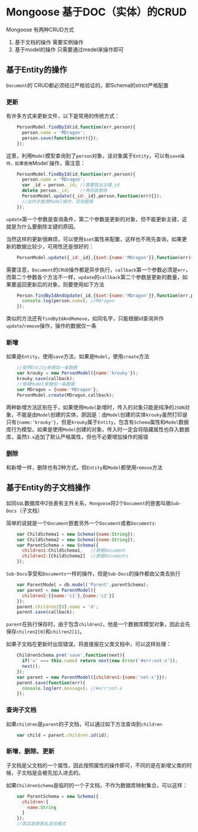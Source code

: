 # Mongoose 基于DOC（实体）的CRUD

Mongoose 有两种CRUD方式

1. 基于文档的操作 需要实例操作
2. 基于model的操作 只需要通过medel来操作即可

## 基于Entity的操作



`Document`的`CRUD都必须经过严格验证的，即Schema的strict严格配置

### 更新

有许多方式来更新文件，以下是常用的传统方式：

```javascript
    PersonModel.findById(id,function(err,person){
      person.name = 'MDragon';
      person.save(function(err){});
    });
```

这里，利用`Model`模型查询到了`person`对象，该对象属于`Entity`，可以有`save操作，如果使用`Model`操作，需注意：

```javascript
    PersonModel.findById(id,function(err,person){
      person.name = 'MDragon';
      var _id = person._id; //需要取出主键_id
      delete person._id;    //再将其删除
      PersonModel.update({_id:_id},person,function(err){});
      //此时才能用Model操作，否则报错
    });
```

`update`第一个参数是查询条件，第二个参数是更新的对象，但不能更新主键，这就是为什么要删除主键的原因。

当然这样的更新很麻烦，可以使用`$set`属性来配置，这样也不用先查询，如果更新的数据比较少，可用性还是很好的：

```javascript
    PersonModel.update({_id:_id},{$set:{name:'MDragon'}},function(err){});
```

需要注意，`Document`的`CRUD`操作都是异步执行，`callback`第一个参数必须是`err`，而第二个参数各个方法不一样，`update`的`callback`第二个参数是更新的数量，如果要返回更新后的对象，则要使用如下方法

```javascript
    Person.findByIdAndUpdate(_id,{$set:{name:'MDragon'}},function(err,person){
      console.log(person.name); //MDragon
    });
```

类似的方法还有`findByIdAndRemove`，如同名字，只能根据id查询并作`update`/`remove`操作，操作的数据仅一条

### 新增

如果是`Entity`，使用`save`方法，如果是`Model`，使用`create`方法

```javascript
    //使用Entity来增加一条数据
    var krouky = new PersonModel({name:'krouky'});
    krouky.save(callback);
    //使用Model来增加一条数据
    var MDragon = {name:'MDragon'};
    PersonModel.create(MDragon,callback);
```

两种新增方法区别在于，如果使用`Model`新增时，传入的对象只能是纯净的`JSON`对象，不能是由`Model`创建的实体，原因是：由`Model`创建的实体`krouky`虽然打印是只有`{name:'krouky'}`，但是`krouky`属于`Entity`，包含有`Schema`属性和`Model`数据库行为模型。如果是使用`Model`创建的对象，传入时一定会将隐藏属性也存入数据库，虽然`3.x`追加了默认严格属性，但也不必要增加操作的报错

###  删除

和新增一样，删除也有2种方式，但`Entity`和`Model`都使用`remove`方法

## 基于Entity的子文档操作

如同`SQL`数据库中2张表有主外关系，`Mongoose`将2个`Document`的嵌套叫做`Sub-Docs`（子文档）

简单的说就是一个`Document`嵌套另外一个`Document`或者`Documents`:

```javascript
    var ChildSchema1 = new Schema({name:String});
    var ChildSchema2 = new Schema({name:String});
    var ParentSchema = new Schema({
      children1:ChildSchema1,   //嵌套Document
      children2:[ChildSchema2]  //嵌套Documents
    });
```

`Sub-Docs`享受和`Documents`一样的操作，但是`Sub-Docs`的操作都由父类去执行

```javascript
    var ParentModel = db.model('Parent',parentSchema);
    var parent = new ParentModel({
      children2:[{name:'c1'},{name:'c2'}]
    });
    parent.children2[0].name = 'd';
    parent.save(callback);
```

`parent`在执行保存时，由于包含`children2`，他是一个数据库模型对象，因此会先保存`chilren2[0]`和`chilren2[1]`。

如果子文档在更新时出现错误，将直接报在父类文档中，可以这样处理：

```javascript
    ChildrenSchema.pre('save',function(next){
      if('x' === this.name) return next(new Error('#err:not-x'));
      next();
    });
    var parent = new ParentModel({children1:{name:'not-x'}});
    parent.save(function(err){
      console.log(err.message); //#err:not-x
    });
```

### 查询子文档

如果`children`是`parent`的子文档，可以通过如下方法查询到`children`

```javascript
    var child = parent.children.id(id);
```

### 新增、删除、更新

子文档是父文档的一个属性，因此按照属性的操作即可，不同的是在新增父类的时候，子文档是会被先加入进去的。

如果`ChildrenSchema`是临时的一个子文档，不作为数据库映射集合，可以这样：

```javascript
    var ParentSchema = new Schema({
      children:{
        name:String
      }
    });
    //其实就是匿名混合模式
```







